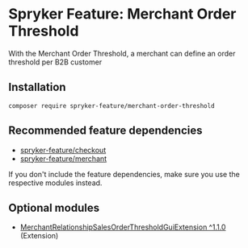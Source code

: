 # Spryker Feature: Merchant Order Threshold

With the Merchant Order Threshold, a merchant can define an order threshold per B2B customer

## Installation

```
composer require spryker-feature/merchant-order-threshold
```

## Recommended feature dependencies
- [spryker-feature/checkout](https://github.com/spryker-feature/checkout)
- [spryker-feature/merchant](https://github.com/spryker-feature/merchant)

If you don't include the feature dependencies, make sure you use the respective modules instead.

## Optional modules
- [MerchantRelationshipSalesOrderThresholdGuiExtension ^1.1.0](https://github.com/spryker/merchant-relationship-sales-order-threshold-gui-extension) (Extension)
